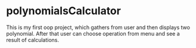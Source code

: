 # polynomialsCalculator

This is my first oop project, which gathers from user and then displays two polynomial. After that user can choose operation from menu and see a result of calculations.
